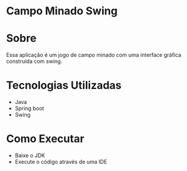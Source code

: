 # Campo Minado Swing

# Sobre
Essa aplicação é um jogo de campo minado com uma interface gráfica construída com swing.

# Tecnologias Utilizadas
* Java
* Spring boot
* Swing

# Como Executar
* Baixe o JDK
* Execute o código através de uma IDE


